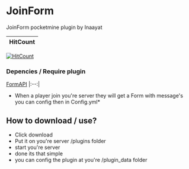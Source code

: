 # JoinForm

JoinForm pocketmine plugin by Inaayat 

| HitCount |
|:--:|
[![HitCount](http://hits.dwyl.io/Inaayat04/JoinForm.svg)](http://hits.dwyl.io/Inaayat04/JoinForm)

### Depencies / Require plugin
[FormAPI](https://poggit.pmmp.io/p/FormAPI/1.3.0)
|:--:|

* When a player join you're server they will get a Form with message's you can config then in Config.yml*

## How to download / use?

* Click download 
* Put it on you're server /plugins folder
* start you're server
* done its that simple
* you can config the plugin at you're /plugin_data folder
